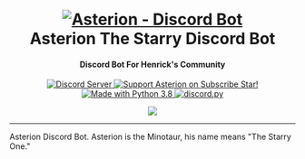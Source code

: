 <h1 align="center">
  <br>
  <a href="https://github.com/HenrickTheBull/Asterion"><img src="https://i.ibb.co/HHZXyWV/canyon-2178786.jpg" alt="Asterion - Discord Bot"></a>
  <br>
  Asterion The Starry Discord Bot
  <br>
</h1>

<h4 align="center">Discord Bot For Henrick's Community</h4>

<p align="center">
  <a href="https://discord.gg/red">
    <img src="https://discordapp.com/api/guilds/584090764913672218/widget.png?style=shield" alt="Discord Server">
  </a>
  <a href="https://www.subscribestar.com/henrick-the-bull">
    <img src="https://img.shields.io/badge/Support-Asterion!-yellow.svg" alt="Support Asterion on Subscribe Star!">
  </a>
  <a href="https://www.python.org/downloads/">
    <img src="https://img.shields.io/badge/Made%20With-Python%203.8-blue.svg?" alt="Made with Python 3.8">
  </a>
  <a href="https://github.com/Rapptz/discord.py/">
      <img src="https://img.shields.io/badge/discord-py-blue.svg" alt="discord.py">
  </a>
</p>
<p align="center">

  <a href="http://makeapullrequest.com">
    <img src="https://img.shields.io/badge/PRs-welcome-brightgreen.svg">
  </a>
  <hr>
</p>





 Asterion Discord Bot. Asterion is the Minotaur, his name means "The Starry One."
